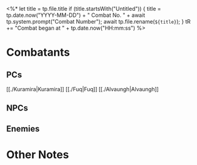 <%*
	let title = tp.file.title
	if (title.startsWith("Untitled")) {
		title = tp.date.now("YYYY-MM-DD") + " Combat No. " + await tp.system.prompt("Combat Number");
	    await tp.file.rename(`${title}`);
	} 
	tR += "Combat began at " + tp.date.now("HH:mm:ss")
%>
# Combatants
## PCs
[[./Kuramira|Kuramira]]
[[./Fuq|Fuq]]
[[./Alvaungh|Alvaungh]]
## NPCs

## Enemies

# Other Notes

